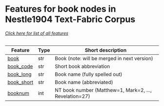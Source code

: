 # Features for book nodes in Nestle1904 Text-Fabric Corpus
###### [Click here for list of all features](home.md#readme)

Feature | Type | Short description
--- | --- | ---
[book](book.md#readme) | str | Book (note: will be merged in next version)
[book_code](book_code.md#readme) | str | Short book abbreviation
[book_long](book_long.md#readme) | str |  Book name (fully spelled out)
[book_short](book_short.md#readme) | str | Book name (abbreviated)
[booknum](booknum.md#readme) | int |  NT book number (Matthew=1, Mark=2, ..., Revelation=27)
